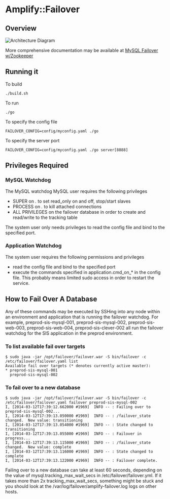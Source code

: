 # Amplify::Failover

## Overview

![Architecture Diagram](https://git.amplify.com/projects/SYSENG/repos/amplify-failover/browse/doc/img/mysql_zk_failover.png?raw)

More comprehensive documentation may be available at [MySQL Failover w/Zookeeper](https://amplify-jira.atlassian.net/wiki/pages/viewpage.action?pageId=40829448)

## Running it

To build

    ./build.sh

To run

    ./go

To specify the config file

    FAILOVER_CONFIG=config/myconfig.yaml ./go

To specify the server port

    FAILOVER_CONFIG=config/myconfig.yaml ./go server[8888]


## Privileges Required

### MySQL Watchdog

The MySQL watchdog MySQL user requires the following privileges

- SUPER on *.* to set read_only on and off, stop/start slaves
- PROCESS on *.* to kill attached connections
- ALL PRIVILEGES on the failover database in order to create and read/write to the tracking table

The system user only needs privileges to read the config file and bind to the specified port.

### Application Watchdog

The system user requires the following permissions and privileges

- read the config file and bind to the specified port
- execute the commands specified in application.cmd_on_* in the config file.
  This probably means limited sudo access in order to restart the service.



## How to Fail Over A Database
Any of these commands may be executed by SSHing into any node within an environment and application that is running the failover watchdog.  For example, preprod-sis-mysql-001, preprod-sis-mysql-002, preprod-sis-web-003, preprod-sis-web-004, preprod-sis-clever-002 all run the failover watchdog for the SIS application in the preprod environment.

### To list available fail over targets
```
$ sudo java -jar /opt/failover/failover.war -S bin/failover -c /etc/failover/failover.yaml list
Available fail over targets (* denotes currently active master):
* preprod-sis-mysql-001
  preprod-sis-mysql-002
```

### To fail over to a new database
```
$ sudo java -jar /opt/failover/failover.war -S bin/failover -c /etc/failover/failover.yaml failover preprod-sis-mysql-002
I, [2014-03-12T17:39:12.662000 #1969]  INFO -- : Failing over to preprod-sis-mysql-002...
I, [2014-03-12T17:39:13.050000 #1969]  INFO -- : /failover_state changed.  New value: transitioning
I, [2014-03-12T17:39:13.054000 #1969]  INFO -- : State changed to transitioning
I, [2014-03-12T17:39:13.055000 #1969]  INFO -- : Failover in progress...
I, [2014-03-12T17:39:13.115000 #1969]  INFO -- : /failover_state changed.  New value: complete
I, [2014-03-12T17:39:13.116000 #1969]  INFO -- : State changed to complete
I, [2014-03-12T17:39:13.122000 #1969]  INFO -- : Failover complete.
```

Failing over to a new database can take at least 60 seconds, depending on the value of mysql.tracking_max_wait_secs in /etc/failover/failover.yml.  If it takes more than 2x tracking_max_wait_secs, something might be stuck and you should look at the /var/log/failover/amplify-failover.log logs on other hosts.

